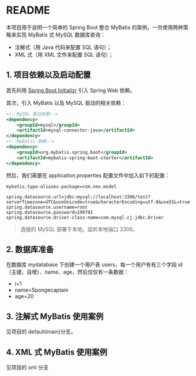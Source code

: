 # README

本项目用于说明一个简单的 Spring Boot 整合 MyBatis 的案例，一共使用两种策略来实现 MyBatis 式 MySQL 数据库查询：

- 注解式（用 Java 代码来配置 SQL 语句）；
- XML 式（用 XML 文件来配置 SQL 语句）；

## 1. 项目依赖以及启动配置

首先利用 [Spring Boot Initializr](https://start.spring.io/) 引入 Spring Web 依赖。

其次，引入 MyBatis 以及 MySQL 驱动的相关依赖：

```xml
<!--MySQL 驱动依赖-->
<dependency>
    <groupId>mysql</groupId>
    <artifactId>mysql-connector-java</artifactId>
</dependency>
<!--MyBatis 依赖-->
<dependency>
    <groupId>org.mybatis.spring.boot</groupId>
    <artifactId>mybatis-spring-boot-starter</artifactId>
</dependency>
```

然后，我们需要在 applicaiton.properties 配置文件中加入如下的配置：

```properties
mybatis.type-aliases-package=com.neo.model

spring.datasource.url=jdbc:mysql://localhost:3306/test?serverTimezone=UTC&useUnicode=true&characterEncoding=utf-8&useSSL=true
spring.datasource.username=root
spring.datasource.password=199701
spring.datasource.driver-class-name=com.mysql.cj.jdbc.Driver
```

> 连接的 MySQL 部署于本地，监听本地端口 3306。

## 2. 数据库准备

在数据库 mydatabase 下创建一个用户表 users，每一个用户有有三个字段 id（主键，自增）、name、age，然后仅仅有一条数据：

- i=1
- name=Spongecaptain
- age=20

## 3. 注解式 MyBatis 使用案例

见项目的 default(main)分支。

## 4. XML 式 MyBatis 使用案例

见项目的 xml 分支